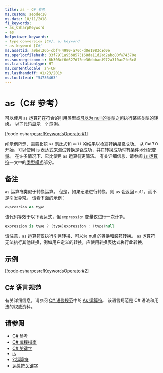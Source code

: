 ```yaml
---
title: as - C# 参考
ms.custom: seodec18
ms.date: 10/11/2018
f1_keywords:
- as_CSharpKeyword
- as
helpviewer_keywords:
- type conversion [C#], as keyword
- as keyword [C#]
ms.assetid: a9be126b-cbf4-4990-a70d-d0e1983cad0e
ms.openlocfilehash: 33f7971a95b8573168da11d2bd2abc80fa74370e
ms.sourcegitcommit: 6b308cf6d627d78ee36dbbae8972a310ac7fd6c8
ms.translationtype: HT
ms.contentlocale: zh-CN
ms.lasthandoff: 01/23/2019
ms.locfileid: "54736463"
---
```

# <a name="as-c-reference"></a>as（C# 参考）
可以使用 `as` 运算符在符合的引用类型或[可以为 null 的类型](../../../csharp/programming-guide/nullable-types/index.md)之间执行某些类型的转换。 以下代码显示一个示例。  
  
[!code-csharp[csrefKeywordsOperator#1](~/samples/snippets/csharp/VS_Snippets_VBCSharp/csrefKeywordsOperator/CS/csrefKeywordsOperators.cs#1)]

如示例所示，需要比较 `as` 表达式和 `null` 的结果以检查转换是否成功。 从 C# 7.0 开始，可以使用 [is](is.md) 表达式来测试转换是否成功，并在转换成功时有条件地分配变量。 在许多情况下，它比使用 `as` 运算符更简洁。 有关详细信息，请参阅 [`is` 运算符](is.md)一文中的[类型模式](is.md#type)部分。
  
## <a name="remarks"></a>备注  
 `as` 运算符类似于转换运算。 但是，如果无法进行转换，则 `as` 会返回 `null`，而不是引发异常。 请看下面的示例：  
  
```csharp  
expression as type  
```  
  
 该代码等效于以下表达式，但 `expression` 变量仅进行一次计算。  
  
```csharp  
expression is type ? (type)expression : (type)null  
```  
  
 请注意，`as` 运算符仅执行引用转换、可以为 null 的转换和装箱转换。 `as` 运算符无法执行其他转换，例如用户定义的转换，应使用转换表达式执行此转换。  
  
## <a name="example"></a>示例  

[!code-csharp[csrefKeywordsOperator#2](~/samples/snippets/csharp/VS_Snippets_VBCSharp/csrefKeywordsOperator/CS/csrefKeywordsOperators.cs#2)]
  
## <a name="c-language-specification"></a>C# 语言规范  

有关详细信息，请参阅 [C# 语言规范](../language-specification/index.md)中的 [As 运算符](~/_csharplang/spec/expressions.md#the-as-operator)。 该语言规范是 C# 语法和用法的权威资料。
 
## <a name="see-also"></a>请参阅
- [C# 参考](../../../csharp/language-reference/index.md)
- [C# 编程指南](../../../csharp/programming-guide/index.md)
- [C# 关键字](../../../csharp/language-reference/keywords/index.md)
- [is](../../../csharp/language-reference/keywords/is.md)
- [?:运算符](../../../csharp/language-reference/operators/conditional-operator.md)
- [运算符关键字](../../../csharp/language-reference/keywords/operator-keywords.md)
